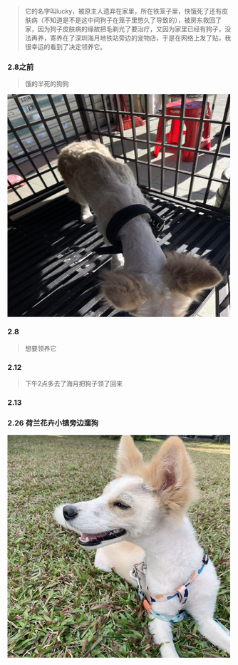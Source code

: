 > 它的名字叫lucky，被原主人遗弃在家里，所在铁笼子里，快饿死了还有皮肤病（不知道是不是这中间狗子在笼子里憋久了导致的），被房东救回了家，因为狗子皮肤病的缘故把毛剃光了要治疗，又因为家里已经有狗子，没法再养，寄养在了深圳海月地铁站旁边的宠物店，于是在网络上发了贴，我很幸运的看到了决定领养它。


### 2.8之前
> 饿的半死的狗狗
<img src="https://raw.githubusercontent.com/HExiangyu/LuckyDog/main/image/20220208-1.jpg" width = "500" height = "500" alt="" align=center />

### 2.8
> 想要领养它

### 2.12 
> 下午2点多去了海月把狗子领了回来

### 2.13


### 2.26 荷兰花卉小镇旁边遛狗
<img src="https://raw.githubusercontent.com/HExiangyu/LuckyDog/main/image/20220226-1.jpg" width = "500" height = "500" alt="" align=center />


